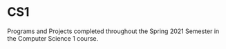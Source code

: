 # CS1
Programs and Projects completed throughout the Spring 2021 Semester in the Computer Science 1 course.
